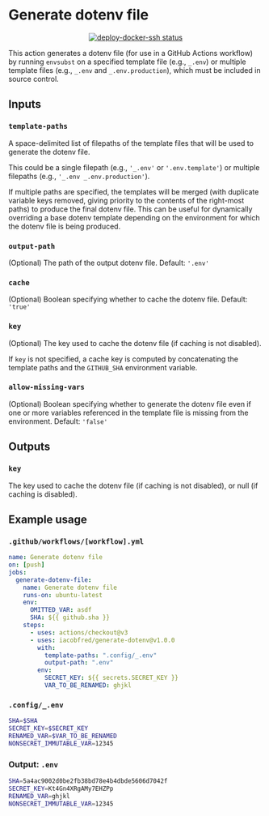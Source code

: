 # Generate dotenv file

<p align="center">
  <a href=""><img alt="deploy-docker-ssh status" src="https://github.com/iacobfred/generate-dotenv/workflows/units-test/badge.svg"></a>
</p>

This action generates a dotenv file (for use in a GitHub Actions workflow) by running `envsubst` on a specified template file (e.g., `_.env`) or multiple template files (e.g., `_.env` and `_.env.production`), which must
be included in source control.

## Inputs

### `template-paths`

A space-delimited list of filepaths of the template files that will be used to generate the dotenv file.

This could be a single filepath (e.g., `'_.env'` or `'.env.template'`) or multiple filepaths
(e.g., `'_.env _.env.production'`).

If multiple paths are specified, the templates will be merged (with duplicate variable keys
removed, giving priority to the contents of the right-most paths) to produce the final dotenv
file. This can be useful for dynamically overriding a base dotenv template depending on the
environment for which the dotenv file is being produced.

### `output-path`

(Optional) The path of the output dotenv file. Default: `'.env'`

### `cache`

(Optional) Boolean specifying whether to cache the dotenv file. Default: `'true'`

### `key`

(Optional) The key used to cache the dotenv file (if caching is not disabled).

If `key` is not specified, a cache key is computed by concatenating the template paths
and the `GITHUB_SHA` environment variable.

### `allow-missing-vars`

(Optional) Boolean specifying whether to generate the dotenv file even if one or more variables
referenced in the template file is missing from the environment. Default: `'false'`

## Outputs

### `key`

The key used to cache the dotenv file (if caching is not disabled), or null (if caching is disabled).

## Example usage

### `.github/workflows/[workflow].yml`

```yaml
name: Generate dotenv file
on: [push]
jobs:
  generate-dotenv-file:
    name: Generate dotenv file
    runs-on: ubuntu-latest
    env:
      OMITTED_VAR: asdf
      SHA: ${{ github.sha }}
    steps:
      - uses: actions/checkout@v3
      - uses: iacobfred/generate-dotenv@v1.0.0
        with:
          template-paths: ".config/_.env"
          output-path: ".env"
        env:
          SECRET_KEY: ${{ secrets.SECRET_KEY }}
          VAR_TO_BE_RENAMED: ghjkl
```

### `.config/_.env`

```sh
SHA=$SHA
SECRET_KEY=$SECRET_KEY
RENAMED_VAR=$VAR_TO_BE_RENAMED
NONSECRET_IMMUTABLE_VAR=12345
```

### Output: `.env`

```sh
SHA=5a4ac9002d0be2fb38bd78e4b4dbde5606d7042f
SECRET_KEY=Kt4Gn4XRgAMy7EHZPp
RENAMED_VAR=ghjkl
NONSECRET_IMMUTABLE_VAR=12345
```
